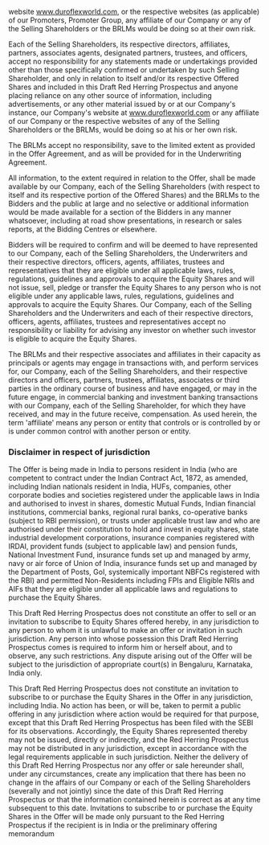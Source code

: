 website www.duroflexworld.com, or the respective websites (as applicable) of our Promoters, Promoter Group, any affiliate of our Company or any of the Selling Shareholders or the BRLMs would be doing so at their own risk.

Each of the Selling Shareholders, its respective directors, affiliates, partners, associates agents, designated partners, trustees, and officers, accept no responsibility for any statements made or undertakings provided other than those specifically confirmed or undertaken by such Selling Shareholder, and only in relation to itself and/or its respective Offered Shares and included in this Draft Red Herring Prospectus and anyone placing reliance on any other source of information, including advertisements, or any other material issued by or at our Company's instance, our Company's website at www.duroflexworld.com or any affiliate of our Company or the respective websites of any of the Selling Shareholders or the BRLMs, would be doing so at his or her own risk.

The BRLMs accept no responsibility, save to the limited extent as provided in the Offer Agreement, and as will be provided for in the Underwriting Agreement.

All information, to the extent required in relation to the Offer, shall be made available by our Company, each of the Selling Shareholders (with respect to itself and its respective portion of the Offered Shares) and the BRLMs to the Bidders and the public at large and no selective or additional information would be made available for a section of the Bidders in any manner whatsoever, including at road show presentations, in research or sales reports, at the Bidding Centres or elsewhere.

Bidders will be required to confirm and will be deemed to have represented to our Company, each of the Selling Shareholders, the Underwriters and their respective directors, officers, agents, affiliates, trustees and representatives that they are eligible under all applicable laws, rules, regulations, guidelines and approvals to acquire the Equity Shares and will not issue, sell, pledge or transfer the Equity Shares to any person who is not eligible under any applicable laws, rules, regulations, guidelines and approvals to acquire the Equity Shares. Our Company, each of the Selling Shareholders and the Underwriters and each of their respective directors, officers, agents, affiliates, trustees and representatives accept no responsibility or liability for advising any investor on whether such investor is eligible to acquire the Equity Shares.

The BRLMs and their respective associates and affiliates in their capacity as principals or agents may engage in transactions with, and perform services for, our Company, each of the Selling Shareholders, and their respective directors and officers, partners, trustees, affiliates, associates or third parties in the ordinary course of business and have engaged, or may in the future engage, in commercial banking and investment banking transactions with our Company, each of the Selling Shareholder, for which they have received, and may in the future receive, compensation. As used herein, the term 'affiliate' means any person or entity that controls or is controlled by or is under common control with another person or entity.

### Disclaimer in respect of jurisdiction

The Offer is being made in India to persons resident in India (who are competent to contract under the Indian Contract Act, 1872, as amended, including Indian nationals resident in India, HUFs, companies, other corporate bodies and societies registered under the applicable laws in India and authorised to invest in shares, domestic Mutual Funds, Indian financial institutions, commercial banks, regional rural banks, co-operative banks (subject to RBI permission), or trusts under applicable trust law and who are authorised under their constitution to hold and invest in equity shares, state industrial development corporations, insurance companies registered with IRDAI, provident funds (subject to applicable law) and pension funds, National Investment Fund, insurance funds set up and managed by army, navy or air force of Union of India, insurance funds set up and managed by the Department of Posts, GoI, systemically important NBFCs registered with the RBI) and permitted Non-Residents including FPIs and Eligible NRIs and AIFs that they are eligible under all applicable laws and regulations to purchase the Equity Shares.

This Draft Red Herring Prospectus does not constitute an offer to sell or an invitation to subscribe to Equity Shares offered hereby, in any jurisdiction to any person to whom it is unlawful to make an offer or invitation in such jurisdiction. Any person into whose possession this Draft Red Herring Prospectus comes is required to inform him or herself about, and to observe, any such restrictions. Any dispute arising out of the Offer will be subject to the jurisdiction of appropriate court(s) in Bengaluru, Karnataka, India only.

This Draft Red Herring Prospectus does not constitute an invitation to subscribe to or purchase the Equity Shares in the Offer in any jurisdiction, including India. No action has been, or will be, taken to permit a public offering in any jurisdiction where action would be required for that purpose, except that this Draft Red Herring Prospectus has been filed with the SEBI for its observations. Accordingly, the Equity Shares represented thereby may not be issued, directly or indirectly, and the Red Herring Prospectus may not be distributed in any jurisdiction, except in accordance with the legal requirements applicable in such jurisdiction. Neither the delivery of this Draft Red Herring Prospectus nor any offer or sale hereunder shall, under any circumstances, create any implication that there has been no change in the affairs of our Company or each of the Selling Shareholders (severally and not jointly) since the date of this Draft Red Herring Prospectus or that the information contained herein is correct as at any time subsequent to this date. Invitations to subscribe to or purchase the Equity Shares in the Offer will be made only pursuant to the Red Herring Prospectus if the recipient is in India or the preliminary offering memorandum